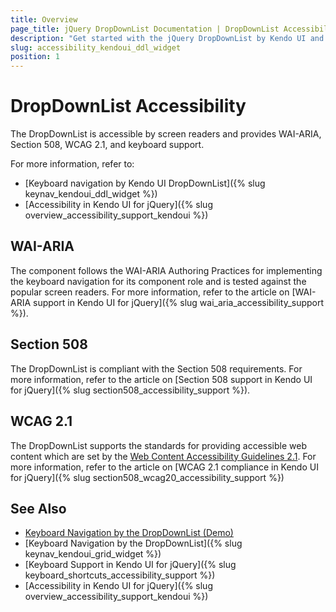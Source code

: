 ```yaml
---
title: Overview
page_title: jQuery DropDownList Documentation | DropDownList Accessibility | Kendo UI
description: "Get started with the jQuery DropDownList by Kendo UI and learn about its accessibility support for WAI-ARIA, Section 508, and WCAG 2.1."
slug: accessibility_kendoui_ddl_widget
position: 1
---
```


# DropDownList Accessibility

The DropDownList is accessible by screen readers and provides WAI-ARIA, Section 508, WCAG 2.1, and keyboard support.

For more information, refer to:
* [Keyboard navigation by Kendo UI DropDownList]({% slug keynav_kendoui_ddl_widget %})
* [Accessibility in Kendo UI for jQuery]({% slug overview_accessibility_support_kendoui %})

## WAI-ARIA

The component follows the WAI-ARIA Authoring Practices for implementing the keyboard navigation for its component role and is tested against the popular screen readers. For more information, refer to the article on [WAI-ARIA support in Kendo UI for jQuery]({% slug wai_aria_accessibility_support %}).

## Section 508

The DropDownList is compliant with the Section 508 requirements. For more information, refer to the article on [Section 508 support in Kendo UI for jQuery]({% slug section508_accessibility_support %}).

## WCAG 2.1

The DropDownList supports the standards for providing accessible web content which are set by the [Web Content Accessibility Guidelines 2.1](https://www.w3.org/TR/WCAG/). For more information, refer to the article on [WCAG 2.1 compliance in Kendo UI for jQuery]({% slug section508_wcag20_accessibility_support %})

## See Also

* [Keyboard Navigation by the DropDownList (Demo)](http://demos.telerik.com/kendo-ui/web/grid/navigation.html)
* [Keyboard Navigation by the DropDownList]({% slug keynav_kendoui_grid_widget %})
* [Keyboard Support in Kendo UI for jQuery]({% slug keyboard_shortcuts_accessibility_support %})
* [Accessibility in Kendo UI for jQuery]({% slug overview_accessibility_support_kendoui %})

